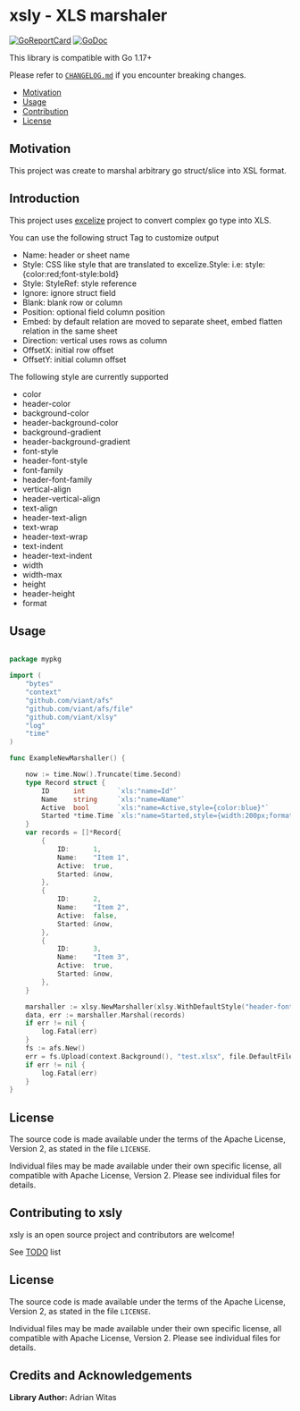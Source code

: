 # xsly - XLS marshaler 
[![GoReportCard](https://goreportcard.com/badge/github.com/viant/xsly)](https://goreportcard.com/report/github.com/viant/xsly)
[![GoDoc](https://godoc.org/github.com/viant/xsly?status.svg)](https://godoc.org/github.com/viant/xsly)

This library is compatible with Go 1.17+

Please refer to [`CHANGELOG.md`](CHANGELOG.md) if you encounter breaking changes.

- [Motivation](#motivation)
- [Usage](#usage)
- [Contribution](#contributing-to-godiff)
- [License](#license)

## Motivation

This project was create to marshal arbitrary go struct/slice into XSL format.

## Introduction

This project uses [excelize](github.com/xuri/excelize) project to convert complex go type into XLS.

You can use the following struct Tag to customize output
- Name: header or sheet name
- Style: CSS like style that are translated to excelize.Style: i.e: style:{color:red;font-style:bold}
- Style: StyleRef: style reference
- Ignore: ignore struct field
- Blank: blank row or column
- Position: optional field column position
- Embed: by default relation are moved to separate sheet, embed flatten relation in the same sheet
- Direction: vertical uses rows as column
- OffsetX: initial row offset
- OffsetY: initial column offset

The following style are currently supported
- color
- header-color
- background-color
- header-background-color
- background-gradient
- header-background-gradient
- font-style
- header-font-style
- font-family
- header-font-family
- vertical-align
- header-vertical-align
- text-align
- header-text-align
- text-wrap
- header-text-wrap
- text-indent
- header-text-indent
- width
- width-max
- height
- header-height
- format

## Usage

```go

package mypkg

import (
	"bytes"
	"context"
	"github.com/viant/afs"
	"github.com/viant/afs/file"
	"github.com/viant/xlsy"
	"log"
	"time"
)

func ExampleNewMarshaller() {

	now := time.Now().Truncate(time.Second)
	type Record struct {
		ID      int        `xls:"name=Id"`
		Name    string     `xls:"name=Name"`
		Active  bool       `xls:"name=Active,style={color:blue}"`
		Started *time.Time `xls:"name=Started,style={width:200px;format:date}"`
	}
	var records = []*Record{
		{
			ID:      1,
			Name:    "Item 1",
			Active:  true,
			Started: &now,
		},
		{
			ID:      2,
			Name:    "Item 2",
			Active:  false,
			Started: &now,
		},
		{
			ID:      3,
			Name:    "Item 3",
			Active:  true,
			Started: &now,
		},
	}

	marshaller := xlsy.NewMarshaller(xlsy.WithDefaultStyle("header-font-style:bold"))
	data, err := marshaller.Marshal(records)
	if err != nil {
		log.Fatal(err)
	}
	fs := afs.New()
	err = fs.Upload(context.Background(), "test.xlsx", file.DefaultFileOsMode, bytes.NewReader(data))
	if err != nil {
		log.Fatal(err)
	}
}


```


## License

The source code is made available under the terms of the Apache License, Version 2, as stated in the file `LICENSE`.

Individual files may be made available under their own specific license,
all compatible with Apache License, Version 2. Please see individual files for details.



## Contributing to xsly

xsly is an open source project and contributors are welcome!

See [TODO](TODO.md) list

## License

The source code is made available under the terms of the Apache License, Version 2, as stated in the file `LICENSE`.

Individual files may be made available under their own specific license,
all compatible with Apache License, Version 2. Please see individual files for details.


## Credits and Acknowledgements

**Library Author:** Adrian Witas

